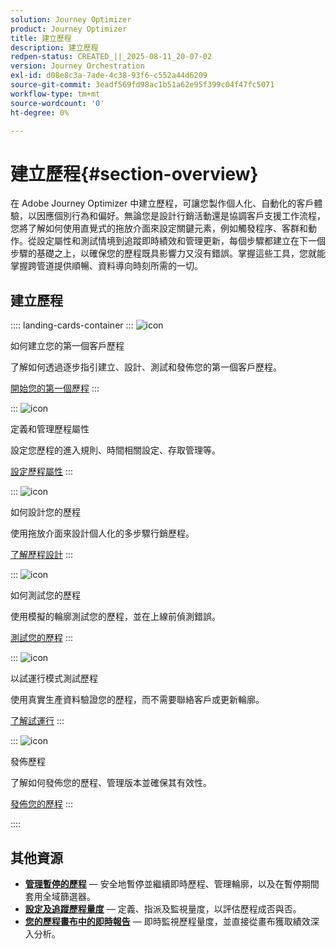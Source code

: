 ```yaml
---
solution: Journey Optimizer
product: Journey Optimizer
title: 建立歷程
description: 建立歷程
redpen-status: CREATED_||_2025-08-11_20-07-02
version: Journey Orchestration
exl-id: d08e8c3a-7ade-4c38-93f6-c552a44d6209
source-git-commit: 3eadf569fd98ac1b51a62e95f399c04f47fc5071
workflow-type: tm+mt
source-wordcount: '0'
ht-degree: 0%

---
```


# 建立歷程{#section-overview}

在 Adobe Journey Optimizer 中建立歷程，可讓您製作個人化、自動化的客戶體驗，以因應個別行為和偏好。無論您是設計行銷活動還是協調客戶支援工作流程，您將了解如何使用直覺式的拖放介面來設定關鍵元素，例如觸發程序、客群和動作。從設定屬性和測試情境到追蹤即時績效和管理更新，每個步驟都建立在下一個步驟的基礎之上，以確保您的歷程既具影響力又沒有錯誤。掌握這些工具，您就能掌握跨管道提供順暢、資料導向時刻所需的一切。

## 建立歷程

:::: landing-cards-container
:::
![icon](https://cdn.experienceleague.adobe.com/icons/circle-play.svg?lang=zh-Hant)

如何建立您的第一個客戶歷程

了解如何透過逐步指引建立、設計、測試和發佈您的第一個客戶歷程。

[開始您的第一個歷程](../using/building-journeys/journey-gs.md)
:::

:::
![icon](https://cdn.experienceleague.adobe.com/icons/gear.svg?lang=zh-Hant)

定義和管理歷程屬性

設定您歷程的進入規則、時間相關設定、存取管理等。

[設定歷程屬性](../using/building-journeys/journey-properties.md)
:::

:::
![icon](https://cdn.experienceleague.adobe.com/icons/puzzle-piece.svg?lang=zh-Hant)

如何設計您的歷程

使用拖放介面來設計個人化的多步驟行銷歷程。

[了解歷程設計](../using/building-journeys/using-the-journey-designer.md)
:::

:::
![icon](https://cdn.experienceleague.adobe.com/icons/list-check.svg?lang=zh-Hant)

如何測試您的歷程

使用模擬的輪廓測試您的歷程，並在上線前偵測錯誤。

[測試您的歷程](../using/building-journeys/testing-the-journey.md)
:::

:::
![icon](https://cdn.experienceleague.adobe.com/icons/screwdriver-wrench.svg?lang=zh-Hant)

以試運行模式測試歷程

使用真實生產資料驗證您的歷程，而不需要聯絡客戶或更新輪廓。

[了解試運行](../using/building-journeys/journey-dry-run.md)
:::

:::
![icon](https://cdn.experienceleague.adobe.com/icons/circle-play.svg?lang=zh-Hant)

發佈歷程

了解如何發佈您的歷程、管理版本並確保其有效性。

[發佈您的歷程](../using/building-journeys/publishing-the-journey.md)
:::

::::


## 其他資源

- **[管理暫停的歷程](../using/building-journeys/journey-pause.md)** — 安全地暫停並繼續即時歷程、管理輪廓，以及在暫停期間套用全域篩選器。
- **[設定及追蹤歷程量度](../using/building-journeys/success-metrics.md)** — 定義、指派及監視量度，以評估歷程成否與否。
- **[您的歷程畫布中的即時報告](../using/building-journeys/report-journey.md)** — 即時監視歷程量度，並直接從畫布獲取績效深入分析。
